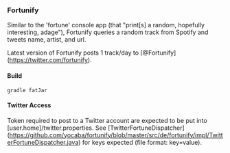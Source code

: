 ### Fortunify

Similar to the 'fortune' console app (that "print[s] a random, hopefully interesting, adage"), Fortunify queries a random track from Spotify and tweets name, artist, and url.

Latest version of Fortunify posts 1 track/day to [@Fortunify] (https://twitter.com/fortunify).

#### Build

```gradle fatJar```

#### Twitter Access

Token required to post to a Twitter account are expected to be put into [user.home]/twitter.properties. See [TwitterFortuneDispatcher] (https://github.com/yocaba/fortunify/blob/master/src/de/fortunify/impl/TwitterFortuneDispatcher.java) for keys expected (file format: key=value).
